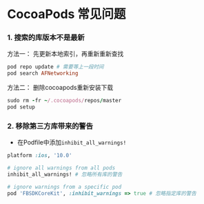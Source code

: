 # CocoaPods 常见问题
### 1. 搜索的库版本不是最新

方法一： 先更新本地索引，再重新重新查找
```Ruby
pod repo update # 需要等上一段时间
pod search AFNetworking
```

方法二： 删除cocoapods重新安装下载

```Ruby
sudo rm -fr ~/.cocoapods/repos/master
pod setup
```
### 2. 移除第三方库带来的警告
- 在Podfile中添加`inhibit_all_warnings!`

```Ruby
platform :ios, '10.0'

# ignore all warnings from all pods
inhibit_all_warnings! # 忽略所有库的警告

# ignore warnings from a specific pod
pod 'FBSDKCoreKit', :inhibit_warnings => true # 忽略指定库的警告
```


